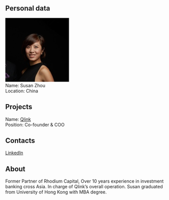 ## Personal data
![susan zhou photo](photo/susan_zhou.jpg)  
Name:   Susan Zhou  
Location: China  
## Projects 
Name: [Qlink](../projects/qlink.md)  
Position: Co-founder & COO   
## Contacts
[LinkedIn](https://www.linkedin.com/in/susanzhoushu/)    
## About
Former Partner of Rhodium Capital, Over 10 years experience in investment banking cross Asia. In charge of Qlink’s overall operation. Susan graduated from University of Hong Kong with MBA degree.
